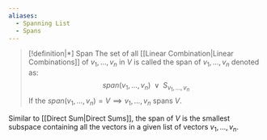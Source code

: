 ```yaml
---
aliases:
  - Spanning List
  - Spans
---
```


>[!definition|*] Span
The set of all [[Linear Combination|Linear Combinations]] of $v_1, \dots, v_n$ in $V$ is called the span of $v_1, \dots, v_n$ denoted as: $$span(v_1, \dots, v_n) \;\;\lor\;\; S_{v_1,\dots,v_n}$$
If the $span(v_1,\dots,v_n)=V \implies v_1,\dots,v_n$ spans $V$.

Similar to [[Direct Sum|Direct Sums]], the span of $V$ is the smallest subspace containing all the vectors in a given list of vectors $v_1,\dots,v_n$.



